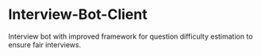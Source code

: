# Interview-Bot-Client
Interview bot with improved framework for question difficulty estimation to ensure fair interviews.
